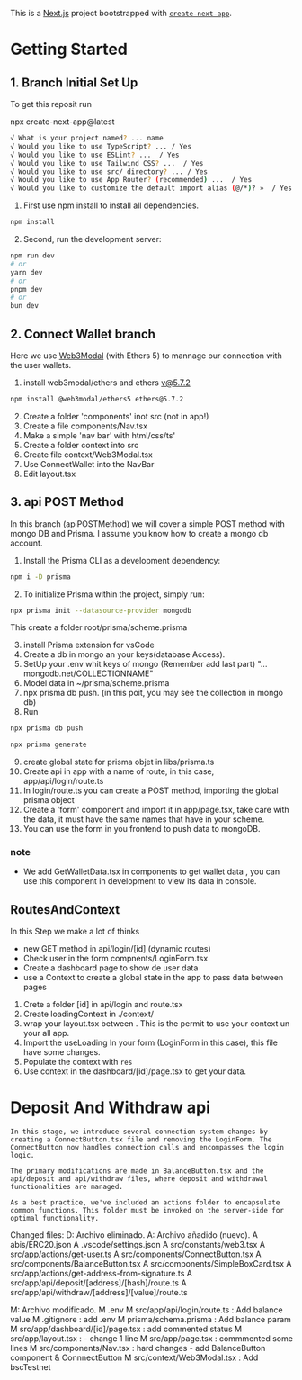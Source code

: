 This is a [Next.js](https://nextjs.org/) project bootstrapped with [`create-next-app`](https://github.com/vercel/next.js/tree/canary/packages/create-next-app).

# Getting Started

## 1. Branch Initial Set Up

To get this reposit run

npx create-next-app@latest

```bash
√ What is your project named? ... name
√ Would you like to use TypeScript? ... / Yes
√ Would you like to use ESLint? ...  / Yes
√ Would you like to use Tailwind CSS? ...  / Yes
√ Would you like to use src/ directory? ... / Yes
√ Would you like to use App Router? (recommended) ...  / Yes
√ Would you like to customize the default import alias (@/*)? »  / Yes
```

1. First use npm install to install all dependencies.

```bash
npm install
```

2. Second, run the development server:

```bash
npm run dev
# or
yarn dev
# or
pnpm dev
# or
bun dev
```

## 2. Connect Wallet branch

Here we use [Web3Modal](https://web3modal.com/) (with Ethers 5) to mannage our connection with the user wallets.

1. install web3modal/ethers and ethers v@5.7.2

```bash
npm install @web3modal/ethers5 ethers@5.7.2
```

2. Create a folder 'components' inot src (not in app!)
3. Create a file components/Nav.tsx
4. Make a simple 'nav bar' with html/css/ts'
5. Create a folder context into src
6. Create file context/Web3Modal.tsx
7. Use ConnectWallet into the NavBar
8. Edit layout.tsx

## 3. api POST Method

In this branch (apiPOSTMethod) we will cover a simple POST method with mongo DB and Prisma.
I assume you know how to create a mongo db account.

1. Install the Prisma CLI as a development dependency:

```bash
npm i -D prisma
```

2. To initialize Prisma within the project, simply run:

```bash
npx prisma init --datasource-provider mongodb
```

This create a folder root/prisma/scheme.prisma

3. install Prisma extension for vsCode
4. Create a db in mongo an your keys(database Access).
5. SetUp your .env whit keys of mongo (Remember add last part) "... mongodb.net/COLLECTIONNAME"
6. Model data in ~/prisma/scheme.prisma
7. npx prisma db push. (in this poit, you may see the collection in mongo db)
8. Run

```bash
npx prisma db push
```

```bash
npx prisma generate
```

9. create global state for prisma objet in libs/prisma.ts
10. Create api in app with a name of route, in this case, app/api/login/route.ts
11. In login/route.ts you can create a POST method, importing the global prisma object
12. Create a 'form' component and import it in app/page.tsx, take care with the data, it must have the same names that have in your scheme.
13. You can use the form in you frontend to push data to mongoDB.

### note

- We add GetWalletData.tsx in components to get wallet data , you can use this component in development to view its data in console.

## RoutesAndContext

In this Step we make a lot of thinks

- new GET method in api/login/[id] (dynamic routes)
- Check user in the form compnents/LoginForm.tsx
- Create a dashboard page to show de user data
- use a Context to create a global state in the app to pass data between pages

1. Crete a folder [id] in api/login and route.tsx
2. Create loadingContext in ./context/
3. wrap your layout.tsx between <LoadingProvider></LoadingProvider>. This is the permit to use your context un your all app.
4. Import the useLoading In your form (LoginForm in this case), this file have some changes.
5. Populate the context with `res`
6. Use context in the dashboard/[id]/page.tsx to get your data.


# Deposit And Withdraw api
    In this stage, we introduce several connection system changes by creating a ConnectButton.tsx file and removing the LoginForm. The ConnectButton now handles connection calls and encompasses the login logic.

    The primary modifications are made in BalanceButton.tsx and the api/deposit and api/withdraw files, where deposit and withdrawal functionalities are managed.

    As a best practice, we've included an actions folder to encapsulate common functions. This folder must be invoked on the server-side for optimal functionality.


Changed files: 
D: Archivo eliminado.
A: Archivo añadido (nuevo).
A       abis/ERC20.json
A       .vscode/settings.json
A       src/constants/web3.tsx
A       src/app/actions/get-user.ts
A       src/components/ConnectButton.tsx
A       src/components/BalanceButton.tsx
A       src/components/SimpleBoxCard.tsx
A       src/app/actions/get-address-from-signature.ts
A       src/app/api/deposit/[address]/[hash]/route.ts
A       src/app/api/withdraw/[address]/[value]/route.ts

M: Archivo modificado.
M       .env
M       src/app/api/login/route.ts : Add balance value
M       .gitignore : add .env
M       prisma/schema.prisma :  Add balance param
M       src/app/dashboard/[id]/page.tsx : add commented status
M       src/app/layout.tsx : - change 1 line
M       src/app/page.tsx : commmented some lines
M       src/components/Nav.tsx : hard changes - add BalanceButton component & ConnnectButton
M       src/context/Web3Modal.tsx : Add bscTestnet

